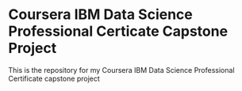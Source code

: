 # Coursera IBM Data Science Professional Certicate Capstone Project
This is the repository for my Coursera IBM Data Science Professional Certificate capstone project
